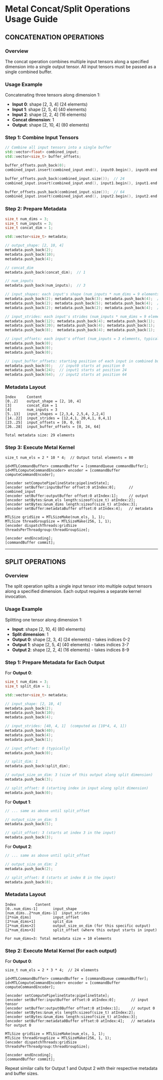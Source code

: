 # Metal Concat/Split Operations Usage Guide

## CONCATENATION OPERATIONS

### Overview
The concat operation combines multiple input tensors along a specified dimension into a single output tensor. All input tensors must be passed as a single combined buffer.

### Usage Example

Concatenating three tensors along dimension 1:
- **Input 0**: shape [2, 3, 4] (24 elements)
- **Input 1**: shape [2, 5, 4] (40 elements)
- **Input 2**: shape [2, 2, 4] (16 elements)
- **Concat dimension**: 1
- **Output**: shape [2, 10, 4] (80 elements)

### Step 1: Combine Input Tensors

```cpp
// Combine all input tensors into a single buffer
std::vector<float> combined_input;
std::vector<size_t> buffer_offsets;

buffer_offsets.push_back(0);
combined_input.insert(combined_input.end(), input0.begin(), input0.end());

buffer_offsets.push_back(combined_input.size());  // 24
combined_input.insert(combined_input.end(), input1.begin(), input1.end());

buffer_offsets.push_back(combined_input.size());  // 64
combined_input.insert(combined_input.end(), input2.begin(), input2.end());
```

### Step 2: Prepare Metadata

```cpp
size_t num_dims = 3;
size_t num_inputs = 3;
size_t concat_dim = 1;

std::vector<size_t> metadata;

// output_shape: [2, 10, 4]
metadata.push_back(2);
metadata.push_back(10);
metadata.push_back(4);

// concat_dim
metadata.push_back(concat_dim);  // 1

// num_inputs
metadata.push_back(num_inputs);  // 3

// input_shapes: each input's shape (num_inputs * num_dims = 9 elements)
metadata.push_back(2); metadata.push_back(3); metadata.push_back(4);  // input0
metadata.push_back(2); metadata.push_back(5); metadata.push_back(4);  // input1
metadata.push_back(2); metadata.push_back(2); metadata.push_back(4);  // input2

// input_strides: each input's strides (num_inputs * num_dims = 9 elements)
metadata.push_back(12); metadata.push_back(4); metadata.push_back(1);  // input0: [3*4, 4, 1]
metadata.push_back(20); metadata.push_back(4); metadata.push_back(1);  // input1: [5*4, 4, 1]
metadata.push_back(8);  metadata.push_back(4); metadata.push_back(1);  // input2: [2*4, 4, 1]

// input_offsets: each input's offset (num_inputs = 3 elements, typically 0)
metadata.push_back(0);
metadata.push_back(0);
metadata.push_back(0);

// input_buffer_offsets: starting position of each input in combined buffer (num_inputs = 3)
metadata.push_back(0);   // input0 starts at position 0
metadata.push_back(24);  // input1 starts at position 24
metadata.push_back(64);  // input2 starts at position 64
```

### Metadata Layout

```
Index     Content
[0..2]    output_shape = [2, 10, 4]
[3]       concat_dim = 1
[4]       num_inputs = 3
[5..13]   input_shapes = [2,3,4, 2,5,4, 2,2,4]
[14..22]  input_strides = [12,4,1, 20,4,1, 8,4,1]
[23..25]  input_offsets = [0, 0, 0]
[26..28]  input_buffer_offsets = [0, 24, 64]

Total metadata size: 29 elements
```

### Step 3: Execute Metal Kernel

```objc
size_t num_els = 2 * 10 * 4;  // Output total elements = 80

id<MTLCommandBuffer> commandBuffer = [commandQueue commandBuffer];
id<MTLComputeCommandEncoder> encoder = [commandBuffer computeCommandEncoder];

[encoder setComputePipelineState:pipelineState];
[encoder setBuffer:inputBuffer offset:0 atIndex:0];      // combined_input
[encoder setBuffer:outputBuffer offset:0 atIndex:1];     // output
[encoder setBytes:&num_els length:sizeof(size_t) atIndex:2];
[encoder setBytes:&num_dims length:sizeof(size_t) atIndex:3];
[encoder setBuffer:metadataBuffer offset:0 atIndex:4];   // metadata

MTLSize gridSize = MTLSizeMake(num_els, 1, 1);
MTLSize threadGroupSize = MTLSizeMake(256, 1, 1);
[encoder dispatchThreads:gridSize threadsPerThreadgroup:threadGroupSize];

[encoder endEncoding];
[commandBuffer commit];
```

---

## SPLIT OPERATIONS

### Overview
The split operation splits a single input tensor into multiple output tensors along a specified dimension. Each output requires a separate kernel invocation.

### Usage Example

Splitting one tensor along dimension 1:
- **Input**: shape [2, 10, 4] (80 elements)
- **Split dimension**: 1
- **Output 0**: shape [2, 3, 4] (24 elements) - takes indices 0-2
- **Output 1**: shape [2, 5, 4] (40 elements) - takes indices 3-7
- **Output 2**: shape [2, 2, 4] (16 elements) - takes indices 8-9

### Step 1: Prepare Metadata for Each Output

For **Output 0**:
```cpp
size_t num_dims = 3;
size_t split_dim = 1;

std::vector<size_t> metadata;

// input_shape: [2, 10, 4]
metadata.push_back(2);
metadata.push_back(10);
metadata.push_back(4);

// input_strides: [40, 4, 1]  (computed as [10*4, 4, 1])
metadata.push_back(40);
metadata.push_back(4);
metadata.push_back(1);

// input_offset: 0 (typically)
metadata.push_back(0);

// split_dim: 1
metadata.push_back(split_dim);

// output_size_on_dim: 3 (size of this output along split dimension)
metadata.push_back(3);

// split_offset: 0 (starting index in input along split dimension)
metadata.push_back(0);
```

For **Output 1**:
```cpp
// ... same as above until split_offset

// output_size_on_dim: 5
metadata.push_back(5);

// split_offset: 3 (starts at index 3 in the input)
metadata.push_back(3);
```

For **Output 2**:
```cpp
// ... same as above until split_offset

// output_size_on_dim: 2
metadata.push_back(2);

// split_offset: 8 (starts at index 8 in the input)
metadata.push_back(8);
```

### Metadata Layout

```
Index         Content
[0..num_dims-1]       input_shape
[num_dims..2*num_dims-1]  input_strides
[2*num_dims]          input_offset
[2*num_dims+1]        split_dim
[2*num_dims+2]        output_size_on_dim (for this specific output)
[2*num_dims+3]        split_offset (where this output starts in input)

For num_dims=3: Total metadata size = 10 elements
```

### Step 2: Execute Metal Kernel (for each output)

For **Output 0**:
```objc
size_t num_els = 2 * 3 * 4;  // 24 elements

id<MTLCommandBuffer> commandBuffer = [commandQueue commandBuffer];
id<MTLComputeCommandEncoder> encoder = [commandBuffer computeCommandEncoder];

[encoder setComputePipelineState:pipelineState];
[encoder setBuffer:inputBuffer offset:0 atIndex:0];       // input tensor
[encoder setBuffer:output0Buffer offset:0 atIndex:1];     // output 0
[encoder setBytes:&num_els length:sizeof(size_t) atIndex:2];
[encoder setBytes:&num_dims length:sizeof(size_t) atIndex:3];
[encoder setBuffer:metadata0Buffer offset:0 atIndex:4];   // metadata for output 0

MTLSize gridSize = MTLSizeMake(num_els, 1, 1);
MTLSize threadGroupSize = MTLSizeMake(256, 1, 1);
[encoder dispatchThreads:gridSize threadsPerThreadgroup:threadGroupSize];

[encoder endEncoding];
[commandBuffer commit];
```

Repeat similar calls for Output 1 and Output 2 with their respective metadata and buffer sizes.
